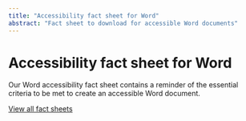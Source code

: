 ```yaml
---
title: "Accessibility fact sheet for Word"
abstract: "Fact sheet to download for accessible Word documents"
---
```


# Accessibility fact sheet for Word

Our Word accessibility fact sheet contains a reminder of the essential criteria to be met to create an accessible Word document.

[View all fact sheets](../../../articles/fact-sheet-accessibility/)

